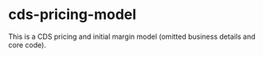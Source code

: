 # cds-pricing-model
This is a CDS pricing and initial margin model (omitted business details and core code).
